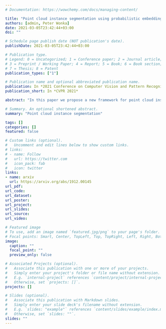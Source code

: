 ```yaml
---
# Documentation: https://wowchemy.com/docs/managing-content/

title: "Point cloud instance segmentation using probabilistic embeddings"
authors: [admin, Peter Wonka]
date: 2021-03-05T23:42:44+03:00
doi: ""

# Schedule page publish date (NOT publication's date).
publishDate: 2021-03-05T23:42:44+03:00

# Publication type.
# Legend: 0 = Uncategorized; 1 = Conference paper; 2 = Journal article;
# 3 = Preprint / Working Paper; 4 = Report; 5 = Book; 6 = Book section;
# 7 = Thesis; 8 = Patent
publication_types: ["1"]

# Publication name and optional abbreviated publication name.
publication: In *2021 Conference on Computer Vision and Pattern Recognition*
publication_short: In *CVPR 2021*

abstract: "In this paper we propose a new framework for point cloud instance segmentation. Our framework has two steps, an embedding step and a clustering step. In the embedding step, our main contribution is to propose a probabilistic embedding space for point cloud embedding. Specifically, each point is represented as a tri-variate normal distribution. In the clustering step, we propose a novel loss function, which benefits both the semantic segmentation and the clustering. Our experimental results show important improvements to the SOTA, i.e., 3.1% increased average per-category mAP on the PartNet dataset."

# Summary. An optional shortened abstract.
summary: "Point cloud instance segmentation"

tags: []
categories: []
featured: false

# Custom links (optional).
#   Uncomment and edit lines below to show custom links.
# links:
# - name: Follow
#   url: https://twitter.com
#   icon_pack: fab
#   icon: twitter
links:
- name: arxiv
  url: https://arxiv.org/abs/1912.00145
url_pdf:
url_code:
url_dataset:
url_poster:
url_project:
url_slides:
url_source:
url_video:

# Featured image
# To use, add an image named `featured.jpg/png` to your page's folder. 
# Focal points: Smart, Center, TopLeft, Top, TopRight, Left, Right, BottomLeft, Bottom, BottomRight.
image:
  caption: ""
  focal_point: ""
  preview_only: false

# Associated Projects (optional).
#   Associate this publication with one or more of your projects.
#   Simply enter your project's folder or file name without extension.
#   E.g. `internal-project` references `content/project/internal-project/index.md`.
#   Otherwise, set `projects: []`.
projects: []

# Slides (optional).
#   Associate this publication with Markdown slides.
#   Simply enter your slide deck's filename without extension.
#   E.g. `slides: "example"` references `content/slides/example/index.md`.
#   Otherwise, set `slides: ""`.
slides: ""
---
```

